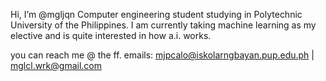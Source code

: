 Hi, I’m @mgljqn
Computer engineering student studying in Polytechnic University of the Philippines. I am currently taking machine learning as my elective and is quite interested in how a.i. works.

you can reach me @ the ff. emails: mjpcalo@iskolarngbayan.pup.edu.ph | mglcl.wrk@gmail.com

<!---
mgljqn/mgljqn is a ✨ special ✨ repository because its `README.md` (this file) appears on your GitHub profile.
You can click the Preview link to take a look at your changes.
--->
